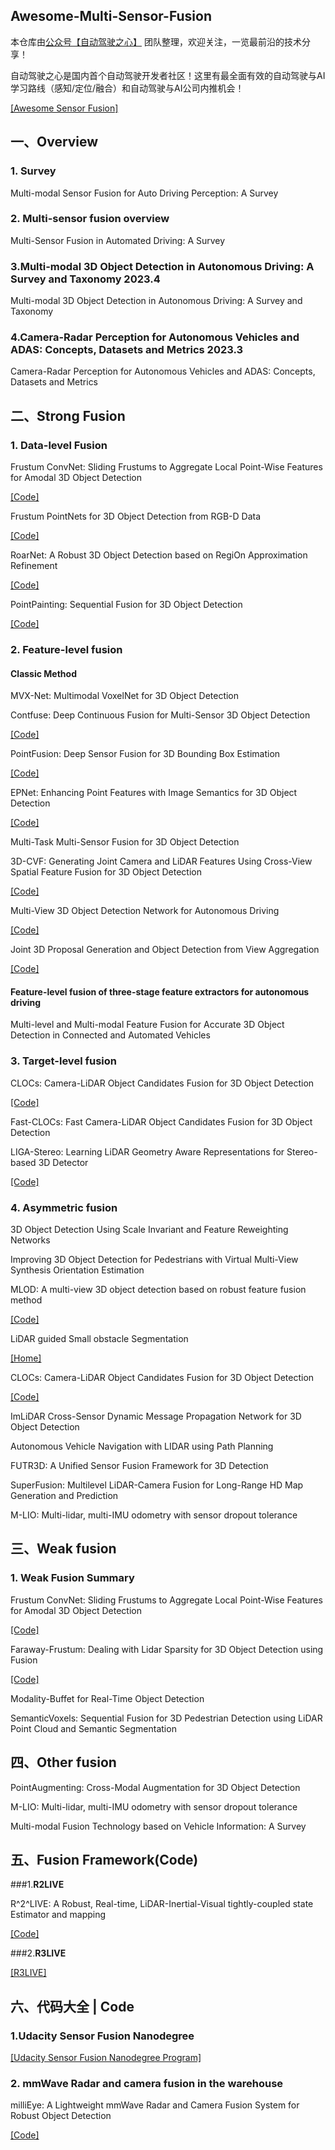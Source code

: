 ## Awesome-Multi-Sensor-Fusion

本仓库由[公众号【自动驾驶之心】](https://mp.weixin.qq.com/s?__biz=Mzg2NzUxNTU1OA==&mid=2247542481&idx=1&sn=c6d8609491a128233c3c3b91d68d22a6&chksm=ceb80b18f9cf820e789efd75947633aec9d2f1e8b58c29e5051c05a64b21ae63c244d54886a1&token=11182364&lang=zh_CN#rd) 团队整理，欢迎关注，一览最前沿的技术分享！

自动驾驶之心是国内首个自动驾驶开发者社区！这里有最全面有效的自动驾驶与AI学习路线（感知/定位/融合）和自动驾驶与AI公司内推机会！

[[Awesome Sensor Fusion]](https://github.com/stanleyw-tw/awesome-sensor-fusion)

## 一、Overview

### 1. Survey

Multi-modal Sensor Fusion for Auto Driving Perception: A Survey

### 2. Multi-sensor fusion overview

Multi-Sensor Fusion in Automated Driving: A Survey

### 3.Multi-modal 3D Object Detection in Autonomous Driving: A Survey and Taxonomy 2023.4

Multi-modal 3D Object Detection in Autonomous Driving: A Survey and Taxonomy

### 4.Camera-Radar Perception for Autonomous Vehicles and ADAS: Concepts, Datasets and Metrics 2023.3

Camera-Radar Perception for Autonomous Vehicles and ADAS: Concepts, Datasets and Metrics

## 二、Strong Fusion

### 1. Data-level Fusion

Frustum ConvNet: Sliding Frustums to Aggregate Local Point-Wise Features for Amodal 3D Object Detection

[[Code]](https://github.com/zhixinwang/frustum-convnet)

Frustum PointNets for 3D Object Detection from RGB-D Data

[[Code]](https://github.com/charlesq34/frustum-pointnets)

RoarNet: A Robust 3D Object Detection based on RegiOn Approximation Refinement

[[Code]](https://github.com/collector-m/RoarNet)

PointPainting: Sequential Fusion for 3D Object Detection

[[Code]](https://github.com/Song-Jingyu/PointPainting)

### 2. Feature-level fusion

#### Classic Method

MVX-Net: Multimodal VoxelNet for 3D Object Detection

Contfuse: Deep Continuous Fusion for Multi-Sensor 3D Object Detection

[[Code]](https://github.com/JaHorL/Contfuse)

PointFusion: Deep Sensor Fusion for 3D Bounding Box Estimation

[[Code]](https://github.com/JuliaChae/Pointfusion)

EPNet: Enhancing Point Features with Image Semantics for 3D Object Detection

[[Code]](https://github.com/happinesslz/EPNet)

Multi-Task Multi-Sensor Fusion for 3D Object Detection

3D-CVF: Generating Joint Camera and LiDAR Features Using Cross-View Spatial Feature Fusion for 3D Object Detection

[[Code]](https://github.com/rasd3/3D-CVF)

Multi-View 3D Object Detection Network for Autonomous Driving

[[Code]](https://github.com/bostondiditeam/MV3D)

Joint 3D Proposal Generation and Object Detection from View Aggregation

[[Code]](https://github.com/kujason/avod)

#### Feature-level fusion of three-stage feature extractors for autonomous driving

Multi-level and Multi-modal Feature Fusion for Accurate 3D Object Detection in Connected and Automated Vehicles

### 3. Target-level fusion

CLOCs: Camera-LiDAR Object Candidates Fusion for 3D Object Detection

[[Code]](https://github.com/pangsu0613/CLOCs)

Fast-CLOCs: Fast Camera-LiDAR Object Candidates Fusion for 3D Object Detection

LIGA-Stereo: Learning LiDAR Geometry Aware Representations for Stereo-based 3D Detector

[[Code]](https://github.com/xy-guo/LIGA-Stereo)

### 4. Asymmetric fusion

3D Object Detection Using Scale Invariant and Feature Reweighting Networks

Improving 3D Object Detection for Pedestrians with Virtual Multi-View Synthesis Orientation Estimation

MLOD: A multi-view 3D object detection based on robust feature fusion method

[[Code]](https://github.com/JianDeng2018/MLOD)

LiDAR guided Small obstacle Segmentation

[[Home]](https://small-obstacle-dataset.github.io/)

CLOCs: Camera-LiDAR Object Candidates Fusion for 3D Object Detection

[[Code]](https://github.com/pangsu0613/CLOCs/tree/spconv-removed)

ImLiDAR Cross-Sensor Dynamic Message Propagation Network for 3D Object Detection

Autonomous Vehicle Navigation with LIDAR using Path Planning

FUTR3D: A Unified Sensor Fusion Framework for 3D Detection

SuperFusion: Multilevel LiDAR-Camera Fusion for Long-Range HD Map Generation and Prediction

M-LIO: Multi-lidar, multi-IMU odometry with sensor dropout tolerance

## 三、Weak fusion

### 1. Weak Fusion Summary

Frustum ConvNet: Sliding Frustums to Aggregate Local Point-Wise Features for Amodal 3D Object Detection

[[Code]](https://github.com/zhixinwang/frustum-convnet)

Faraway-Frustum: Dealing with Lidar Sparsity for 3D Object Detection using Fusion

[[Code]](https://github.com/dongfang-steven-yang/faraway-frustum)

Modality-Buffet for Real-Time Object Detection

SemanticVoxels: Sequential Fusion for 3D Pedestrian Detection using LiDAR Point Cloud and Semantic Segmentation

## 四、Other fusion

PointAugmenting: Cross-Modal Augmentation for 3D Object Detection

M-LIO: Multi-lidar, multi-IMU odometry with sensor dropout tolerance

Multi-modal Fusion Technology based on Vehicle Information: A Survey 

## 五、Fusion Framework(Code)

###1.**R2LIVE**

R^2^LIVE: A Robust, Real-time, LiDAR-Inertial-Visual tightly-coupled state Estimator and mapping

[[Code]](https://github.com/hku-mars/r2live)

###2.**R3LIVE**

[[R3LIVE]](https://github.com/hku-mars/r3live)

## 六、**代码大全** | Code

### 1.**Udacity Sensor Fusion Nanodegree**

[[Udacity Sensor Fusion Nanodegree Program]](https://github.com/fanweng/Udacity-Sensor-Fusion-Nanodegree)

### 2. mmWave Radar and camera fusion in the warehouse

milliEye: A Lightweight mmWave Radar and Camera Fusion System for Robust Object Detection

[[Code]](https://github.com/sxontheway/milliEye)





